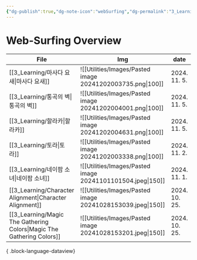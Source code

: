 ```yaml
---
{"dg-publish":true,"dg-note-icon":"webSurfing","dg-permalink":"3_Learning/Overview/web-surfing","tags":["web-surfing","overview"],"permalink":"/3_Learning/Overview/web-surfing/","dgPassFrontmatter":true,"noteIcon":"webSurfing"}
---
```


# Web-Surfing Overview
| File                                                                     | Img                                                         | date          |
| ------------------------------------------------------------------------ | ----------------------------------------------------------- | ------------- |
| [[3_Learning/마사다 요새\|마사다 요새]]                                         | ![[Utilities/Images/Pasted image 20241202003735.png\|100]]  | 2024. 11. 5.  |
| [[3_Learning/통곡의 벽\|통곡의 벽]]                                           | ![[Utilities/Images/Pasted image 20241202004001.png\|100]]  | 2024. 11. 5.  |
| [[3_Learning/할라카\|할라카]]                                               | ![[Utilities/Images/Pasted image 20241202004631.png\|100]]  | 2024. 11. 5.  |
| [[3_Learning/토라\|토라]]                                                 | ![[Utilities/Images/Pasted image 20241202003338.png\|100]]  | 2024. 11. 2.  |
| [[3_Learning/네이팜 소녀\|네이팜 소녀]]                                         | ![[Utilities/Images/Pasted image 20241101101504.jpeg\|150]] | 2024. 11. 1.  |
| [[3_Learning/Character Alignment\|Character Alignment]]               | ![[Utilities/Images/Pasted image 20241028153039.jpeg\|150]] | 2024. 10. 25. |
| [[3_Learning/Magic The Gathering Colors\|Magic The Gathering Colors]] | ![[Utilities/Images/Pasted image 20241028153201.jpeg\|150]] | 2024. 10. 25. |

{ .block-language-dataview}
